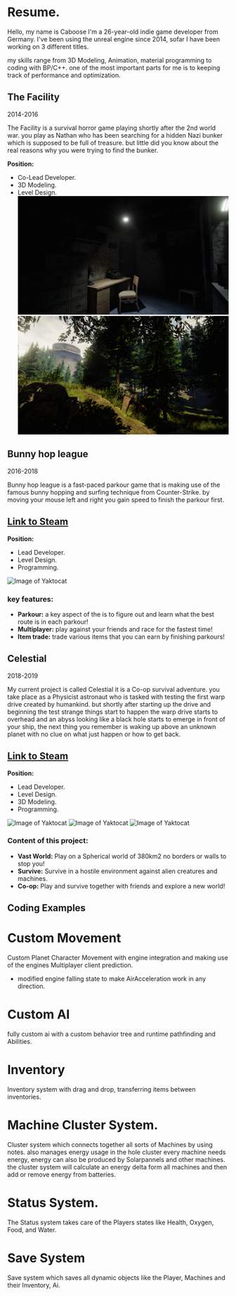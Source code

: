 # Resume.

Hello, my name is Caboose I'm a 26-year-old indie game developer from Germany.
I've been using the unreal engine since 2014, sofar I have been working on 3 different titles.

my skills range from 3D Modeling, Animation, material programming to coding with BP/C++. 
one of the most important parts for me is to keeping track of performance and optimization.

## The Facility
2014-2016

The Facility is a survival horror game playing shortly after the 2nd world war. you play as Nathan who has been searching for a hidden Nazi bunker
which is supposed to be full of treasure. but little did you know about the real reasons why you were trying to find the bunker.

**Position:**
- Co-Lead Developer.
- 3D Modeling.
- Level Design.
![Image of Yaktocat](https://github.com/Caboose413/Caboose413.github.io/blob/master/assets/TheFacility/ss_34395fe17e090bbb9302f7e80c7f7001aa653b92.1920x1080.jpg?raw=true)
![Image of Yaktocat](https://github.com/Caboose413/Caboose413.github.io/blob/master/assets/TheFacility/ss_982f52469469140dc627cb7a15df0dbfb88b6b76.1920x1080.jpg?raw=true)

## Bunny hop league
2016-2018

Bunny hop league is a fast-paced parkour game that is making use of the famous bunny hopping and surfing technique from Counter-Strike.
by moving your mouse left and right you gain speed to finish the parkour first.

## [Link to Steam ](https://store.steampowered.com/app/429780/Bunny_Hop_League/)

**Position:**
- Lead Developer.
- Level Design.
- Programming.

![Image of Yaktocat](https://github.com/Caboose413/Caboose413.github.io/blob/master/assets/bunnyhopleague/BhlExample.gif?raw=true)

### key features:

- **Parkour:** a key aspect of the is to figure out and learn what the best route is in each parkour!
- **Multiplayer:** play against your friends and race for the fastest time!
- **Item trade:** trade various items that you can earn by finishing parkours!

## Celestial
2018-2019

My current project is called Celestial it is a Co-op survival adventure. you take place as a Physicist astronaut who is tasked with testing the first warp drive created by humankind.
but shortly after starting up the drive and beginning the test strange things start to happen the warp drive starts to overhead and an abyss looking like a black hole starts to emerge in front of your ship,
the next thing you remember is waking up above an unknown planet with no clue on what just happen or how to get back.

## [Link to Steam](https://store.steampowered.com/app/1194910/Celestial/)

**Position:**
- Lead Developer.
- Level Design.
- 3D Modeling.
- Programming.

![Image of Yaktocat](https://github.com/Caboose413/Caboose413.github.io/blob/master/assets/Celestial/CelestialGif01.gif?raw=true)
![Image of Yaktocat](https://github.com/Caboose413/Caboose413.github.io/blob/master/assets/Celestial/HighresScreenshot00140.png?raw=true)
![Image of Yaktocat](https://github.com/Caboose413/Caboose413.github.io/blob/master/assets/Celestial/HighresScreenshot00141.png?raw=true)


### Content of this project:

- **Vast World:** Play on a Spherical world of 380km2 no borders or walls to stop you!
- **Survive:** Survive in a hostile environment against alien creatures and machines.
- **Co-op:** Play and survive together with friends and explore a new world!

## Coding Examples

# Custom Movement
Custom Planet Character Movement with engine integration and making use of the engines Multiplayer client prediction.
+ modified engine falling state to make AirAcceleration work in any direction.


# Custom AI
fully custom ai with a custom behavior tree and runtime pathfinding and Abilities.

# Inventory
Inventory system with drag and drop, transferring items between inventories.

# Machine Cluster System.
Cluster system which connects together all sorts of Machines by using notes. also manages energy usage in the hole cluster every machine needs energy,
energy can also be produced by Solarpannels and other machines. the cluster system will calculate an energy delta form all machines and then add or remove energy from batteries.

# Status System.
The Status system takes care of the Players states like Health, Oxygen, Food, and Water.

# Save System
Save system which saves all dynamic objects like the Player, Machines and their Inventory, Ai.
